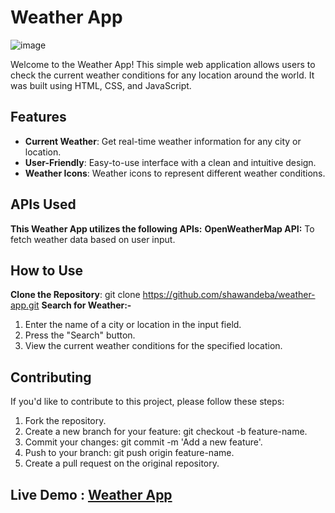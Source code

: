 # Weather App
![image](https://github.com/ShawanDeba/Weather-App/assets/66467342/997180d8-0299-4141-9183-205eb6cbe12e)


Welcome to the Weather App! This simple web application allows users to check the current weather conditions for any location around the world. It was built using HTML, CSS, and JavaScript.

## Features

- **Current Weather**: Get real-time weather information for any city or location.
- **User-Friendly**: Easy-to-use interface with a clean and intuitive design.
- **Weather Icons**: Weather icons to represent different weather conditions.

## APIs Used

**This Weather App utilizes the following APIs:**
**OpenWeatherMap API:** To fetch weather data based on user input.

## How to Use

**Clone the Repository**: git clone https://github.com/shawandeba/weather-app.git
**Search for Weather:-**
1. Enter the name of a city or location in the input field.
2. Press the "Search" button.
4. View the current weather conditions for the specified location.

## Contributing

If you'd like to contribute to this project, please follow these steps:

1. Fork the repository.
2. Create a new branch for your feature: git checkout -b feature-name.
3. Commit your changes: git commit -m 'Add a new feature'.
4. Push to your branch: git push origin feature-name.
5. Create a pull request on the original repository.

## Live Demo : [Weather App](https://shawandeba.github.io/Weather-App/)
